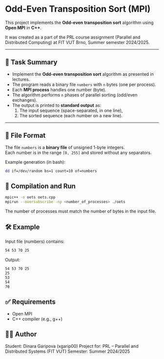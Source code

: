 # Odd-Even Transposition Sort (MPI)

This project implements the **Odd-even transposition sort** algorithm using **Open MPI** in **C++**.

It was created as a part of the PRL course assignment (Parallel and Distributed Computing) at FIT VUT Brno, Summer semester 2024/2025.

---

## 📌 Task Summary

- Implement the **Odd-even transposition sort** algorithm as presented in lectures.
- The program reads a binary file `numbers` with `n` bytes (one per process).
- Each **MPI process** handles one number (byte).
- The algorithm performs `n` phases of parallel sorting (odd/even exchanges).
- The output is printed to **standard output** as:
  1. The input sequence (space-separated, in one line),
  2. The sorted sequence (each number on a new line).

---

## 📂 File Format

The file `numbers` is a **binary file** of unsigned 1-byte integers.  
Each number is in the range `[0, 255]` and stored without any separators.

Example generation (in bash):

```bash
dd if=/dev/random bs=1 count=10 of=numbers
```
## 🚀 Compilation and Run
```bash
mpic++ -o oets oets.cpp
mpirun --oversubscribe -np <number_of_processes> ./oets
```
The number of processes must match the number of bytes in the input file.

## 🛠️ Example
Input file (numbers) contains:
```bash
54 53 70 25
```
Output:
```bash
54 53 70 25
25
53
54
70
```

## ✅ Requirements
- Open MPI
- C++ compiler (e.g., g++)


## 👨‍💻 Author
Student: Dinara Garipova (xgarip00)
Project for: PRL – Parallel and Distributed Systems (FIT VUT)
Semester: Summer 2024/2025